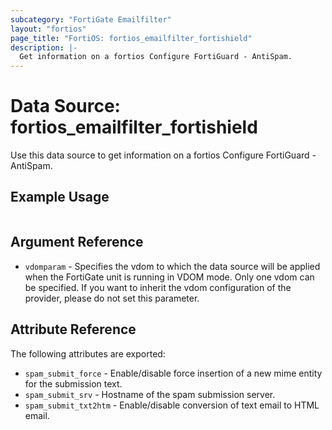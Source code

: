 ```yaml
---
subcategory: "FortiGate Emailfilter"
layout: "fortios"
page_title: "FortiOS: fortios_emailfilter_fortishield"
description: |-
  Get information on a fortios Configure FortiGuard - AntiSpam.
---
```


# Data Source: fortios_emailfilter_fortishield
Use this data source to get information on a fortios Configure FortiGuard - AntiSpam.


## Example Usage

```hcl

```

## Argument Reference

* `vdomparam` - Specifies the vdom to which the data source will be applied when the FortiGate unit is running in VDOM mode. Only one vdom can be specified. If you want to inherit the vdom configuration of the provider, please do not set this parameter.

## Attribute Reference

The following attributes are exported:

* `spam_submit_force` - Enable/disable force insertion of a new mime entity for the submission text.
* `spam_submit_srv` - Hostname of the spam submission server.
* `spam_submit_txt2htm` - Enable/disable conversion of text email to HTML email.
